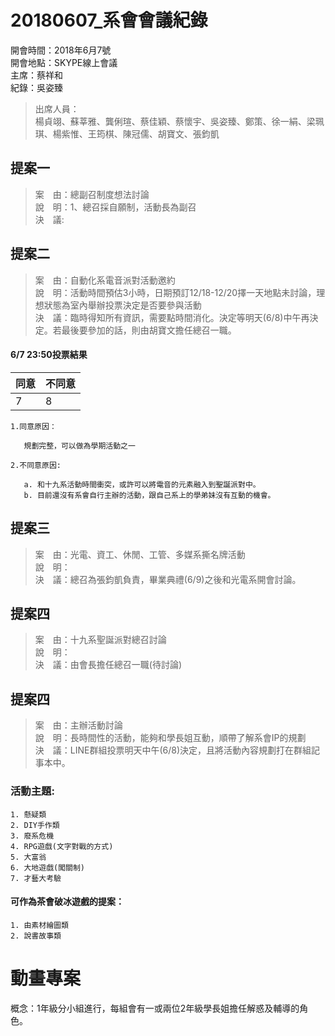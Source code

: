 # 20180607_系會會議紀錄  #

開會時間：2018年6月7號  
開會地點：SKYPE線上會議  
主席：蔡祥和  
紀錄：吳姿臻  

> 出席人員：  
> 楊貞翊、蘇莘雅、龔俐瑄、蔡佳穎、蔡懷宇、吳姿臻、鄭策、徐一絹、梁珮琪、楊紫惟、王筠棋、陳冠儒、胡寶文、張鈞凱

## 提案一

>案　由：總副召制度想法討論  
>說　明：1、總召採自願制，活動長為副召  
>決　議:  
 
## 提案二

>案　由：自動化系電音派對活動邀約  
>說　明：活動時間預估3小時，日期預訂12/18-12/20擇一天地點未討論，理想狀態為室內舉辦投票決定是否要參與活動  
>決　議：臨時得知所有資訊，需要點時間消化。決定等明天(6/8)中午再決定。若最後要參加的話，則由胡寶文擔任總召一職。

#### 6/7 23:50投票結果
同意 |不同意 
--|--
7|8

    1.同意原因：  
       
       規劃完整，可以做為學期活動之一  
    
    2.不同意原因:
    
       a. 和十九系活動時間衝突，或許可以將電音的元素融入到聖誕派對中。
       b. 目前還沒有系會自行主辦的活動，跟自己系上的學弟妹沒有互動的機會。  

 
## 提案三

> 案　由：光電、資工、休閒、工管、多媒系撕名牌活動  
> 說　明：  
> 決　議：總召為張鈞凱負責，畢業典禮(6/9)之後和光電系開會討論。  
 
## 提案四

> 案　由：十九系聖誕派對總召討論  
> 說　明：  
> 決　議：由會長擔任總召一職(待討論)  
 
## 提案四

> 案　由：主辦活動討論  
> 說　明：長時間性的活動，能夠和學長姐互動，順帶了解系會IP的規劃  
> 決　議：LINE群組投票明天中午(6/8)決定，且將活動內容規劃打在群組記事本中。  

### 活動主題:  

    1. 懸疑類  
    2. DIY手作類  
    3. 廢系危機  
    4. RPG遊戲(文字對戰的方式)  
    5. 大富翁  
    6. 大地遊戲(闖關制)  
    7. 才藝大考驗  
    
#### 可作為茶會破冰遊戲的提案：

    1. 由素材繪圖類  
    2. 說書故事類  


# 動畫專案

概念：1年級分小組進行，每組會有一或兩位2年級學長姐擔任解惑及輔導的角色。
